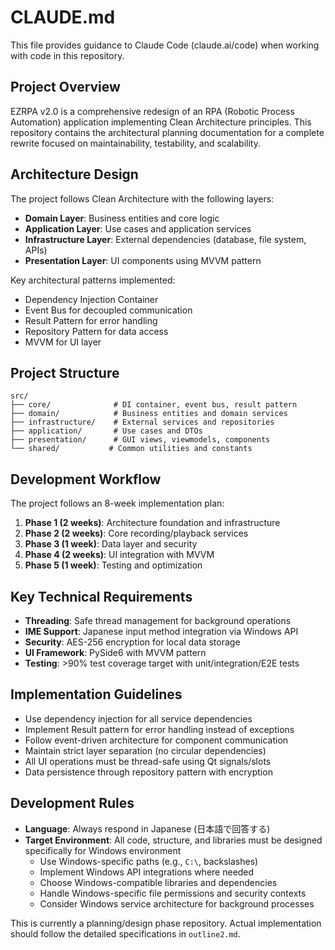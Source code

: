 # CLAUDE.md

This file provides guidance to Claude Code (claude.ai/code) when working with code in this repository.

## Project Overview

EZRPA v2.0 is a comprehensive redesign of an RPA (Robotic Process Automation) application implementing Clean Architecture principles. This repository contains the architectural planning documentation for a complete rewrite focused on maintainability, testability, and scalability.

## Architecture Design

The project follows Clean Architecture with the following layers:
- **Domain Layer**: Business entities and core logic
- **Application Layer**: Use cases and application services  
- **Infrastructure Layer**: External dependencies (database, file system, APIs)
- **Presentation Layer**: UI components using MVVM pattern

Key architectural patterns implemented:
- Dependency Injection Container
- Event Bus for decoupled communication
- Result Pattern for error handling
- Repository Pattern for data access
- MVVM for UI layer

## Project Structure

```
src/
├── core/              # DI container, event bus, result pattern
├── domain/            # Business entities and domain services
├── infrastructure/    # External services and repositories
├── application/       # Use cases and DTOs  
├── presentation/      # GUI views, viewmodels, components
└── shared/           # Common utilities and constants
```

## Development Workflow

The project follows an 8-week implementation plan:
1. **Phase 1 (2 weeks)**: Architecture foundation and infrastructure
2. **Phase 2 (2 weeks)**: Core recording/playback services
3. **Phase 3 (1 week)**: Data layer and security
4. **Phase 4 (2 weeks)**: UI integration with MVVM
5. **Phase 5 (1 week)**: Testing and optimization

## Key Technical Requirements

- **Threading**: Safe thread management for background operations
- **IME Support**: Japanese input method integration via Windows API
- **Security**: AES-256 encryption for local data storage
- **UI Framework**: PySide6 with MVVM pattern
- **Testing**: >90% test coverage target with unit/integration/E2E tests

## Implementation Guidelines

- Use dependency injection for all service dependencies
- Implement Result pattern for error handling instead of exceptions
- Follow event-driven architecture for component communication
- Maintain strict layer separation (no circular dependencies)
- All UI operations must be thread-safe using Qt signals/slots
- Data persistence through repository pattern with encryption

## Development Rules

- **Language**: Always respond in Japanese (日本語で回答する)
- **Target Environment**: All code, structure, and libraries must be designed specifically for Windows environment
  - Use Windows-specific paths (e.g., `C:\`, backslashes)
  - Implement Windows API integrations where needed
  - Choose Windows-compatible libraries and dependencies
  - Handle Windows-specific file permissions and security contexts
  - Consider Windows service architecture for background processes

This is currently a planning/design phase repository. Actual implementation should follow the detailed specifications in `outline2.md`.